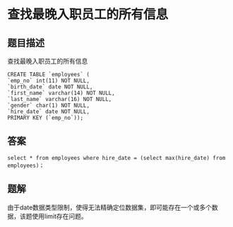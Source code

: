 # 查找最晚入职员工的所有信息

## 题目描述

查找最晚入职员工的所有信息

```mysql
CREATE TABLE `employees` (
`emp_no` int(11) NOT NULL,
`birth_date` date NOT NULL,
`first_name` varchar(14) NOT NULL,
`last_name` varchar(16) NOT NULL,
`gender` char(1) NOT NULL,
`hire_date` date NOT NULL,
PRIMARY KEY (`emp_no`));
```

## 答案

```mysql
select * from employees where hire_date = (select max(hire_date) from employees)；
```

## 题解

由于date数据类型限制，使得无法精确定位数据集，即可能存在一个或多个数据，该题使用limit存在问题。